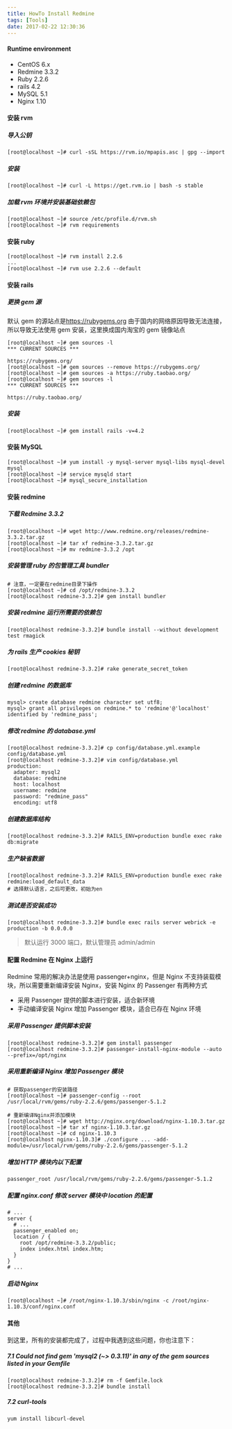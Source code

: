 ```yaml
---
title: HowTo Install Redmine
tags: [Tools]
date: 2017-02-22 12:30:36
---
```


#### Runtime environment

* CentOS 6.x
* Redmine 3.3.2
* Ruby 2.2.6
* rails 4.2
* MySQL 5.1
* Nginx 1.10

#### 安装 rvm

##### 导入公钥

```
[root@localhost ~]# curl -sSL https://rvm.io/mpapis.asc | gpg --import
```

##### 安装

```
[root@localhost ~]# curl -L https://get.rvm.io | bash -s stable
```

##### 加载 rvm 环境并安装基础依赖包

```
[root@localhost ~]# source /etc/profile.d/rvm.sh
[root@localhost ~]# rvm requirements
```

#### 安装 ruby

```
[root@localhost ~]# rvm install 2.2.6
...
[root@localhost ~]# rvm use 2.2.6 --default
```

#### 安装 rails

##### 更换 gem 源

默认 gem 的源站点是<https://rubygems.org> 由于国内的网络原因导致无法连接，所以导致无法使用 gem 安装，这里换成国内淘宝的 gem 镜像站点

```
[root@localhost ~]# gem sources -l
*** CURRENT SOURCES ***

https://rubygems.org/
[root@localhost ~]# gem sources --remove https://rubygems.org/
[root@localhost ~]# gem sources -a https://ruby.taobao.org/
[root@localhost ~]# gem sources -l
*** CURRENT SOURCES ***

https://ruby.taobao.org/
```

##### 安装

```
[root@localhost ~]# gem install rails -v=4.2
```

#### 安装 MySQL

```
[root@localhost ~]# yum install -y mysql-server mysql-libs mysql-devel mysql
[root@localhost ~]# service mysqld start
[root@localhost ~]# mysql_secure_installation
```

#### 安装 redmine

##### 下载 Redmine 3.3.2

```
[root@localhost ~]# wget http://www.redmine.org/releases/redmine-3.3.2.tar.gz
[root@localhost ~]# tar xf redmine-3.3.2.tar.gz
[root@localhost ~]# mv redmine-3.3.2 /opt
```

##### 安装管理 ruby 的包管理工具 bundler

```
# 注意，一定要在redmine目录下操作
[root@localhost ~]# cd /opt/redmine-3.3.2
[root@localhost redmine-3.3.2]# gem install bundler
```

##### 安装 redmine 运行所需要的依赖包

```
[root@localhost redmine-3.3.2]# bundle install --without development test rmagick
```

##### 为 rails 生产 cookies 秘钥

```
[root@localhost redmine-3.3.2]# rake generate_secret_token
```

##### 创建 redmine 的数据库

```
mysql> create database redmine character set utf8;
mysql> grant all privileges on redmine.* to 'redmine'@'localhost' identified by 'redmine_pass';
```

##### 修改 redmine 的 database.yml

```
[root@localhost redmine-3.3.2]# cp config/database.yml.example config/database.yml
[root@localhost redmine-3.3.2]# vim config/database.yml
production:
  adapter: mysql2
  database: redmine
  host: localhost
  username: redmine
  password: "redmine_pass"
  encoding: utf8
```

##### 创建数据库结构

```
[root@localhost redmine-3.3.2]# RAILS_ENV=production bundle exec rake db:migrate
```

##### 生产缺省数据

```
[root@localhost redmine-3.3.2]# RAILS_ENV=production bundle exec rake redmine:load_default_data
# 选择默认语言，之后可更改，初始为en
```

##### 测试是否安装成功

```
[root@localhost redmine-3.3.2]# bundle exec rails server webrick -e production -b 0.0.0.0
```

> 默认运行 3000 端口，默认管理员 admin/admin

#### 配置 Redmine 在 Nginx 上运行

Redmine 常用的解决办法是使用 passenger+nginx，但是 Nginx 不支持装载模块，所以需要重新编译安装 Nginx，安装 Nginx 的 Passenger 有两种方式

* 采用 Passenger 提供的脚本进行安装，适合新环境
* 手动编译安装 Nginx 增加 Passenger 模块，适合已存在 Nginx 环境

##### 采用 Passenger 提供脚本安装

```
[root@localhost redmine-3.3.2]# gem install passenger
[root@localhost redmine-3.3.2]# passenger-install-nginx-module --auto --prefix=/opt/nginx
```

##### 采用重新编译 Nginx 增加 Passenger 模块

```
# 获取passenger的安装路径
[root@localhost ~]# passenger-config --root
/usr/local/rvm/gems/ruby-2.2.6/gems/passenger-5.1.2

# 重新编译Nginx并添加模块
[root@localhost ~]# wget http://nginx.org/download/nginx-1.10.3.tar.gz
[root@localhost ~]# tar xf nginx-1.10.3.tar.gz
[root@localhost ~]# cd nginx-1.10.3
[root@localhost nginx-1.10.3]# ./configure ... -add-module=/usr/local/rvm/gems/ruby-2.2.6/gems/passenger-5.1.2
```

##### 增加 HTTP 模块内以下配置

```
passenger_root /usr/local/rvm/gems/ruby-2.2.6/gems/passenger-5.1.2
```

##### 配置 nginx.conf 修改 server 模块中 location 的配置

```
# ...
server {
  # ...
  passenger_enabled on;
  location / {
    root /opt/redmine-3.3.2/public;
    index index.html index.htm;
  }
}
# ...
```

##### 启动 Nginx

```
[root@localhost ~]# /root/nginx-1.10.3/sbin/nginx -c /root/nginx-1.10.3/conf/nginx.conf
```

#### 其他

到这里，所有的安装都完成了，过程中我遇到这些问题，你也注意下：

##### 7.1 Could not find gem 'mysql2 (~> 0.3.11)' in any of the gem sources listed in your Gemfile

```
[root@localhost redmine-3.3.2]# rm -f Gemfile.lock
[root@localhost redmine-3.3.2]# bundle install
```

##### 7.2 curl-tools

```
yum install libcurl-devel
```
